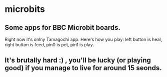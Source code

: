 # microbits
Some apps for BBC Microbit boards.
-----------------------------------------------------------
Right now it's onlny Tamagochi app. Here's how you play:
left button is heal,
right button is feed,
pin0 is pet,
pin1 is play.

It's brutally hard :) , you'll be lucky (or playing good)
if you manage to live for around 15 seonds.
-----------------------------------------------------------
